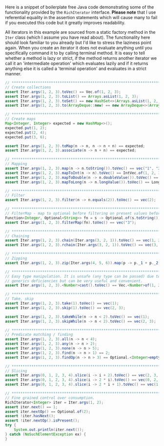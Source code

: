 Here is a snippet of boilerplate free Java code demonstrating some of the functionality provided by the `RichIterator` 
interface. **Please note** that I use referential equality in the assertion statements which will cause many to fail if
 you executed this code but it greatly improves readability.

All iterators in this example are sourced from a static factory method in the `Iter` class (which I assume you have read
about). The functionality here should look familiar to you already but I'd like to stress the laziness point again. When 
you create an iterator it does not evaluate anything until you specifically command it to by calling terminal method. It 
is easy to tell whether a method is lazy or strict, if the method returns another iterator we call it an 'intermediate 
operation' which evaluates lazily and if it returns anything else it is called a 'terminal operation' and evaluates in a 
strict manner.

```java
// *****************************************************************************************
// Create collections
assert Iter.args(1, 2, 3).toVec() == Vec.of(1, 2, 3);
assert Iter.args(1, 2, 3).toList() == Arrays.asList(1, 2, 3);
assert Iter.args(1, 2, 3).toSet() == new HashSet<>(Arrays.asList(1, 2, 3));
assert Iter.args(1, 2, 3).to(ArrayDeque::new) == new ArrayDeque<>(Arrays.asList(1, 2, 3));

// *****************************************************************************************
// Create maps
Map<Integer, Integer> expected = new HashMap<>();
expected.put(1, 2);
expected.put(2, 4);
expected.put(3, 6);

assert Iter.args(1, 2, 3).toMap(n -> n, n -> n + n) == expected;
assert Iter.args(1, 2, 3).associate(n -> n + n) == expected;

// *****************************************************************************************
// Mapping
assert Iter.args(1, 2, 3).map(n -> n.toString()).toVec() == vec("1", "2", "3");
assert Iter.args(1, 2, 3).mapToInt(n -> n).toVec() == IntVec.of(1, 2, 3);
assert Iter.args(1, 2, 3).mapToDouble(n -> n.doubleValue()).toVec() == DoubleVec.of(1, 2, 3);
assert Iter.args(1, 2, 3).mapToLong(n -> n.longValue()).toVec() == LongVec.of(1, 2, 3);

// *****************************************************************************************
// Filter
assert Iter.args(1, 2, 3).filter(n -> n.equals(2)).toVec() == vec(2);

// *****************************************************************************************
// FilterMap - map to optional before filtering on present values before unwrapping
Function<Integer, Optional<String>> fn = s -> Optional.of(s.toString()).filter(x -> x.equals("3"));
assert Iter.args(1, 2, 3).filterMap(fn).toVec() == vec("3");

// *****************************************************************************************
// Chaining
assert Iter.args(1, 2, 3).chain(Iter.args(3, 2, 1)).toVec() == vec(1, 2, 3, 3, 2, 1);
assert Iter.args(1, 2, 3).rchain(Iter.args(3, 2, 1)).toVec() == vec(3, 2, 1, 1, 2, 3);

// *****************************************************************************************
// Zipping
assert Iter.args(1, 2, 3).zip(Iter.args(4, 5, 6)).map(p -> p._1 + p._2).toVec() == vec(5, 7, 9);

// *****************************************************************************************
// Easy type manipulation. It is unsafe (any type can be passed) due to Java
// generics deficiencies but can be very useful and convenient.
assert Iter.args(1, 2, 3).<Number>cast().toVec() == Vec.<Number>of(1, 2, 3);

// *****************************************************************************************
// Take, skip
assert Iter.args(1, 2, 3).take(1).toVec() == vec(1);
assert Iter.args(1, 2, 3).skip(1).toVec() == vec(2, 3);

assert Iter.args(1, 2, 3).takeWhile(n -> n < 2).toVec() == vec(1);
assert Iter.args(1, 2, 3).skipWhile(n -> n < 2).toVec() == vec(2, 3);

// *****************************************************************************************
// Predicate matching / finding
assert Iter.args(1, 2, 3).all(n -> n < 4);
assert Iter.args(1, 2, 3).any(n -> n > 2);
assert Iter.args(1, 2, 3).none(n -> n > 5);
assert Iter.args(1, 2, 3).find(n -> n > 1) == 2;
assert Iter.args(1, 2, 3).findOp(n -> n > 3) == Optional.<Integer>empty();

// *****************************************************************************************
// Slicing
assert Iter.args(0, 1, 2, 3, 4).slice(i -> i + 2).toVec() == vec(2, 3, 4);
assert Iter.args(0, 1, 2, 3, 4).slice(i -> 2 * i).toVec() == vec(0, 2, 4);
assert Iter.args(0, 1, 2, 3, 4).slice(i -> 2 * i + 1).toVec() == vec(1, 3);

// *****************************************************************************************
// Fine grained control over consumption.
RichIterator<Integer> iter = Iter.args(1, 2);
assert iter.next() == 1;
assert iter.nextOp() == Optional.of(2);
assert !iter.hasNext();
assert !iter.nextOp().isPresent();
try {
    System.out.println(iter.next());
} catch (NoSuchElementException ex) {
}
```
